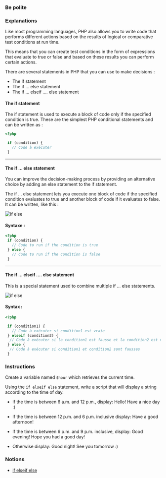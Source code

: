 ### Be polite

### Explanations

Like most programming languages, PHP also allows you to write code that performs different actions based on the results of logical or comparative test conditions at run time.

This means that you can create test conditions in the form of expressions that evaluate to true or false and based on these results you can perform certain actions.

There are several statements in PHP that you can use to make decisions :

- The if statement
- The if ... else statement
- The if ... elseif .... else statement

#### The if statement

The if statement is used to execute a block of code only if the specified condition is true. These are the simplest PHP conditional statements and can be written as :

```php
<?php

 if (condition) {
   // Code à exécuter
 }
```

---

#### The if ... else statement

You can improve the decision-making process by providing an alternative choice by adding an else statement to the if statement.

The if ... else statement lets you execute one block of code if the specified condition evaluates to true and another block of code if it evaluates to false. It can be written, like this :

![if else]("i.imgur.com/a/viKjL5C")

#### Syntaxe :

```php
<?php
 if (condition) {
   // Code to run if the condition is true
 } else {
   // Code to run if the condition is false
 }
```

---

#### The if ... elseif .... else statement

This is a special statement used to combine multiple if ... else statements.

![if else]("i.imgur.com/OB5GTHE.png")
#### Syntax :

```php
<?php

 if (condition1) {
   // Code à exécuter si condition1 est vraie
 } elseif (condition2) {
  // Code à exécuter si la condition1 est fausse et la condition2 est vraie
 } else {
  // Code à exécuter si condition1 et condition2 sont fausses
 }
```

### Instructions

Create a variable named `$hour` which retrieves the current time.

Using the `if elseif else` statement, write a script that will display a string according to the time of day.

- If the time is between 6 a.m. and 12 p.m., display: Hello! Have a nice day :)

- If the time is between 12 p.m. and 6 p.m. inclusive display: Have a good afternoon!

- If the time is between 6 p.m. and 9 p.m. inclusive, display: Good evening! Hope you had a good day!

- Otherwise display: Good night! See you tomorrow :)

### Notions

- [if elseif else](https://www.php.net/manual/fr/control-structures.elseif.php)
